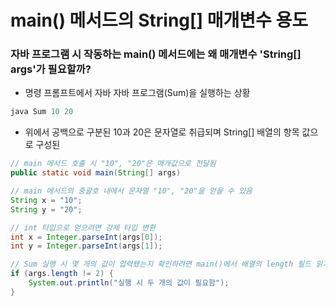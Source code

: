 # main() 메서드의 String[] 매개변수 용도

### 자바 프로그램 시 작동하는 main() 메서드에는 왜 매개변수 'String[] args'가 필요할까?

- 명령 프롬프트에서 자바 자바 프로그램(Sum)을 실행하는 상황

```java
java Sum 10 20
```

- 위에서 공백으로 구분된 10과 20은 문자열로 취급되며 String[] 배열의 항목 값으로 구성된

```java
// main 메서드 호출 시 "10", "20"은 매개값으로 전달됨
public static void main(String[] args)

// main 메서드의 중괄호 내에서 문자열 "10", "20"을 얻을 수 있음
String x = "10";
String y = "20";

// int 타입으로 얻으려면 강제 타입 변환
int x = Integer.parseInt(args[0]);
int y = Integer.parseInt(args[1]);

// Sum 실행 시 몇 개의 값이 입력됐는지 확인하려면 main()에서 배열의 length 필드 읽기
if (args.length != 2) {
    System.out.println("실행 시 두 개의 값이 필요함");
}

```
 
